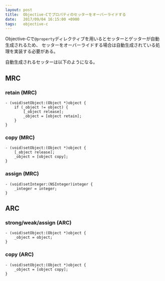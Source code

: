 ```yaml
---
layout: post
title:  Objective-Cでプロパティのセッターをオーバーライドする
date:   2017/09/04 16:15:00 +0900
tags:   objective-c
---
```


Objective-Cで`@property`ディレクティブを用いるとセッターとゲッターが自動生成されるため、
セッターをオーバーライドする場合は自動生成されている処理を実装する必要がある。

自動生成されるセッターは以下のようになる。

## MRC

### retain (MRC)

```objc
- (void)setObject:(Object *)object {
    if (_object != object) {
        [_object release];
        _object = [object retain];
    }
}
```

### copy (MRC)

```objc
- (void)setObject:(Object *)object {
    [_object release];
    _object = [object copy];
}
```

### assign (MRC)

```objc
- (void)setInteger:(NSInteger)integer {
    _integer = integer;
}
```

## ARC

### strong/weak/assign (ARC)

```objc
- (void)setObject:(Object *)object {
    _object = object;
}
```

### copy (ARC)

```objc
- (void)setObject:(Object *)object {
    _object = [object copy];
}
```
